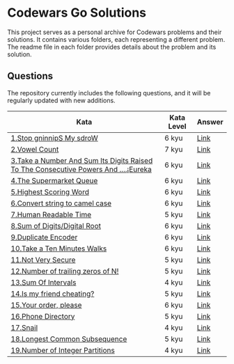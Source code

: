 # Codewars Go Solutions
This project serves as a personal archive for Codewars problems and their solutions. It contains various folders, each representing a different problem. The readme file in each folder provides details about the problem and its solution.

## Questions
The repository currently includes the following questions, and it will be regularly updated with new additions.

| Kata                                                                                                                                          | Kata Level | Answer                                                                                                                         |
|-----------------------------------------------------------------------------------------------------------------------------------------------|------------|--------------------------------------------------------------------------------------------------------------------------------|
| [1.Stop gninnipS My sdroW](https://www.codewars.com/kata/5264d2b162488dc400000001)                                                            | 6 kyu      | [Link](https://github.com/tohanilhan/Codewars-Golang-Answers/blob/main/ReverseWords/reverseWords.go)                           | 
| [2.Vowel Count](https://www.codewars.com/kata/54ff3102c1bad923760001f3)                                                                       | 7 kyu      | [Link](https://github.com/tohanilhan/Codewars-Golang-Answers/blob/main/VowelCount/vowelCount.go)                               | 
| [3.Take a Number And Sum Its Digits Raised To The Consecutive Powers And ....¡Eureka](https://www.codewars.com/kata/5626b561280a42ecc50000d1) | 6 kyu      | [Link](https://github.com/tohanilhan/Codewars-Golang-Answers/blob/main/Eureka/eureka.go)                                       | 
| [4.The Supermarket Queue](https://www.codewars.com/kata/57b06f90e298a7b53d000a86)                                                             | 6 kyu      | [Link](https://github.com/tohanilhan/Codewars-Golang-Answers/blob/main/SupermarketQueue/marketQueue.go)                        | 
| [5.Highest Scoring Word](https://www.codewars.com/kata/57eb8fcdf670e99d9b000272)                                                              | 6 kyu      | [Link](https://github.com/tohanilhan/Codewars-Golang-Answers/blob/main/HighestScoringWord/highestScoringWords.go)              | 
| [6.Convert string to camel case](https://www.codewars.com/kata/517abf86da9663f1d2000003)                                                      | 6 kyu      | [Link](https://github.com/tohanilhan/Codewars-Golang-Answers/blob/main/CamelCase/camelCase.go)                                 | 
| [7.Human Readable Time](https://www.codewars.com/kata/52685f7382004e774f0001f7)                                                               | 5 kyu      | [Link](https://github.com/tohanilhan/Codewars-Golang-Answers/blob/main/HumanReadableTime/humanReadable.go)                     | 
| [8.Sum of Digits/Digital Root](https://www.codewars.com/kata/541c8630095125aba6000c00)                                                        | 6 kyu      | [Link](https://github.com/tohanilhan/Codewars-Golang-Answers/blob/main/SumOfDigits-DigitalRoot/digitalRoot.go)                 | 
| [9.Duplicate Encoder](https://www.codewars.com/kata/54b42f9314d9229fd6000d9c)                                                                 | 6 kyu      | [Link](https://github.com/tohanilhan/Codewars-Golang-Answers/blob/main/DuplicateEncoder/duplicateEncoder.go)                   | 
| [10.Take a Ten Minutes Walks](https://www.codewars.com/kata/54da539698b8a2ad76000228)                                                         | 6 kyu      | [Link](https://github.com/tohanilhan/Codewars-Golang-Answers/blob/main/TenMinutesWalk/tenMinutesWalk.go)                       | 
| [11.Not Very Secure](https://www.codewars.com/kata/526dbd6c8c0eb53254000110)                                                                  | 5 kyu      | [Link](https://github.com/tohanilhan/Codewars-Golang-Answers/blob/main/NotVerySecure/notVerySecure.go)                         | 
| [12.Number of trailing zeros of N!](https://www.codewars.com/kata/52f787eb172a8b4ae1000a34)                                                   | 5 kyu      | [Link](https://github.com/tohanilhan/Codewars-Golang-Answers/blob/main/TrailingZeros/trailingZeros.go)                         | 
| [13.Sum Of Intervals](https://www.codewars.com/kata/52b7ed099cdc285c300001cd)                                                                 | 4 kyu      | [Link](https://github.com/tohanilhan/Codewars-Golang-Answers/blob/main/SumOfIntervals/sumOfIntervals.go)                       | 
| [14.Is my friend cheating?](https://www.codewars.com/kata/5547cc7dcad755e480000004)                                                           | 5 kyu      | [Link](https://github.com/tohanilhan/Codewars-Golang-Answers/blob/main/IsMyFriendCheating/isMyFriendCheating.go)               | 
| [15.Your order, please](https://www.codewars.com/kata/55c45be3b2079eccff00010f)                                                               | 6 kyu      | [Link](https://github.com/tohanilhan/Codewars-Golang-Answers/blob/main/YourOrderPlease/yourOrderPlease.go)                     | 
| [16.Phone Directory](https://www.codewars.com/kata/56baeae7022c16dd7400086e)                                                                  | 5 kyu      | [Link](https://github.com/tohanilhan/Codewars-Golang-Answers/blob/main/PhoneDirectory/phoneDirectory.go)                       |
| [17.Snail](https://www.codewars.com/kata/521c2db8ddc89b9b7a0000c1)                                                                            | 4 kyu      | [Link](https://github.com/tohanilhan/Codewars-Golang-Answers/blob/main/Snail/snail.go)                                         |
| [18.Longest Common Subsequence](https://www.codewars.com/kata/52756e5ad454534f220001ef)                                                       | 5 kyu      | [Link](https://github.com/tohanilhan/Codewars-Golang-Answers/blob/main/LongestCommonSubsequence/longestCommonSubsequence.go)   |
| [19.Number of Integer Partitions](https://www.codewars.com/kata/546d5028ddbcbd4b8d001254)                                                     | 4 kyu      | [Link](https://github.com/tohanilhan/Codewars-Golang-Answers/blob/main/NumberOfIntegerPartitions/numberOfIntegerPartitions.go) |

